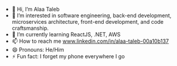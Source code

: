 - 👋 Hi, I’m Alaa Taleb
- 👀 I’m interested in software engineering, back-end development, microservices architecture, front-end development, and code craftsmanship.
- 🌱 I’m currently learning ReactJS, .NET, AWS
- 📫 How to reach me www.linkedin.com/in/alaa-taleb-00a10b137
- 😄 Pronouns: He/Him
- ⚡ Fun fact: I forget my phone everywhere I go

<!---
alaat91/alaat91 is a ✨ special ✨ repository because its `README.md` (this file) appears on your GitHub profile.
You can click the Preview link to take a look at your changes.
--->
